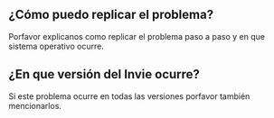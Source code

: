## ¿Cómo puedo replicar el problema?
Porfavor explicanos como replicar el problema paso a paso y en que sistema operativo ocurre. 
## ¿En que versión del Invie ocurre?
Si este problema ocurre en todas las versiones porfavor también mencionarlos. 
